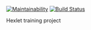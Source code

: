 [![Maintainability](https://api.codeclimate.com/v1/badges/67ee57430cdde270fc78/maintainability)](https://codeclimate.com/github/vbwdev/project-lvl2-s269/maintainability) [![Build Status](https://travis-ci.org/vbwdev/project-lvl2-s269.svg?branch=master)](https://travis-ci.org/vbwdev/project-lvl2-s269)

Hexlet training project
